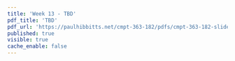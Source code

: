 ```yaml
---
title: 'Week 13 - TBD'
pdf_title: 'TBD'
pdf_url: 'https://paulhibbitts.net/cmpt-363-182/pdfs/cmpt-363-182-slides-placeholder.pdf'
published: true
visible: true
cache_enable: false
---
```


